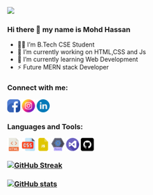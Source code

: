 ![](https://komarev.com/ghpvc/?username=killshotxd)

### Hi there 👋 my name is Mohd Hassan
- 👨‍🎓 I’m B.Tech CSE Student
- 🔭 I’m currently working on HTML,CSS and Js
- 🌱 I’m currently learning Web Development
- ⚡ Future MERN stack Developer

### Connect with me:

<a href="https://www.facebook.com/profile.php?id=100007733971393" target="blank"><img align="center" src="https://github.com/killshotxd/svgIcons/blob/main/facebook.png" height="30" /></a>
<a href="https://www.instagram.com/ihassanansari/" target="blank"><img align="center" src="https://github.com/killshotxd/svgIcons/blob/main/instagram.png" height="30" /></a>
<a href="https://www.linkedin.com/in/mohd-hassan-11707a223/" target="blank"><img align="center" src="https://github.com/killshotxd/svgIcons/blob/main/linkedin.png" height="30" /></a>

### Languages and Tools:

<a><img align="center" src="https://github.com/killshotxd/svgIcons/blob/main/html.png" height="30" /></a>
<a><img align="center" src="https://github.com/killshotxd/svgIcons/blob/main/css.png" height="30" /></a>
<a><img align="center" src="https://github.com/killshotxd/svgIcons/blob/main/js-file.png" height="30" /></a>
<a><img align="center" src="https://github.com/killshotxd/svgIcons/blob/main/react.png" height="30" /></a>
<a><img align="center" src="https://github.com/killshotxd/svgIcons/blob/main/visual-studio.png" height="30" /></a>
<a><img align="center" src="https://github.com/killshotxd/svgIcons/blob/main/github.png" height="30" /></a>

### [![GitHub Streak](https://github-readme-streak-stats.herokuapp.com?user=killshotxd&theme=buefy-dark&hide_border=true&date_format=M%20j%5B%2C%20Y%5D)](https://git.io/streak-stats)

### [![GitHub stats](https://github-readme-stats.vercel.app/api?username=killshotxd)](https://github.com/anuraghazra/github-readme-stats)
<!--
**killshotxd/killshotxd** is a ✨ _special_ ✨ repository because its `README.md` (this file) appears on your GitHub profile.

Here are some ideas to get you started:

- 🔭 I’m currently working on ...
- 🌱 I’m currently learning ...
- 👯 I’m looking to collaborate on ...
- 🤔 I’m looking for help with ...
- 💬 Ask me about ...
- 📫 How to reach me: ...
- 😄 Pronouns: ...
- ⚡ Fun fact: ...
-->
